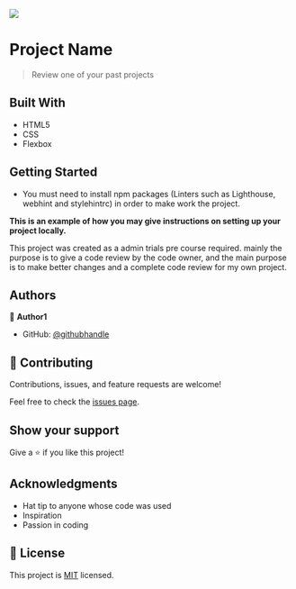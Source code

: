 ![](https://img.shields.io/badge/Microverse-blueviolet)

# Project Name

> Review one of your past projects


## Built With

- HTML5
- CSS
- Flexbox 

## Getting Started

- You must need to install npm packages (Linters such as Lighthouse, webhint and stylehintrc) in order to make work the project.

**This is an example of how you may give instructions on setting up your project locally.**

This project was created as a admin trials pre course required. mainly the purpose is to give a code review by the code owner,
and the main purpose is to make better changes and a complete code review for my own project.

## Authors

👤 **Author1**

- GitHub: [@githubhandle](https://github.com/armandocomellas1)

## 🤝 Contributing

Contributions, issues, and feature requests are welcome!

Feel free to check the [issues page](../../issues/).

## Show your support

Give a ⭐️ if you like this project!

## Acknowledgments

- Hat tip to anyone whose code was used
- Inspiration
- Passion in coding

## 📝 License

This project is [MIT](./MIT.md) licensed.